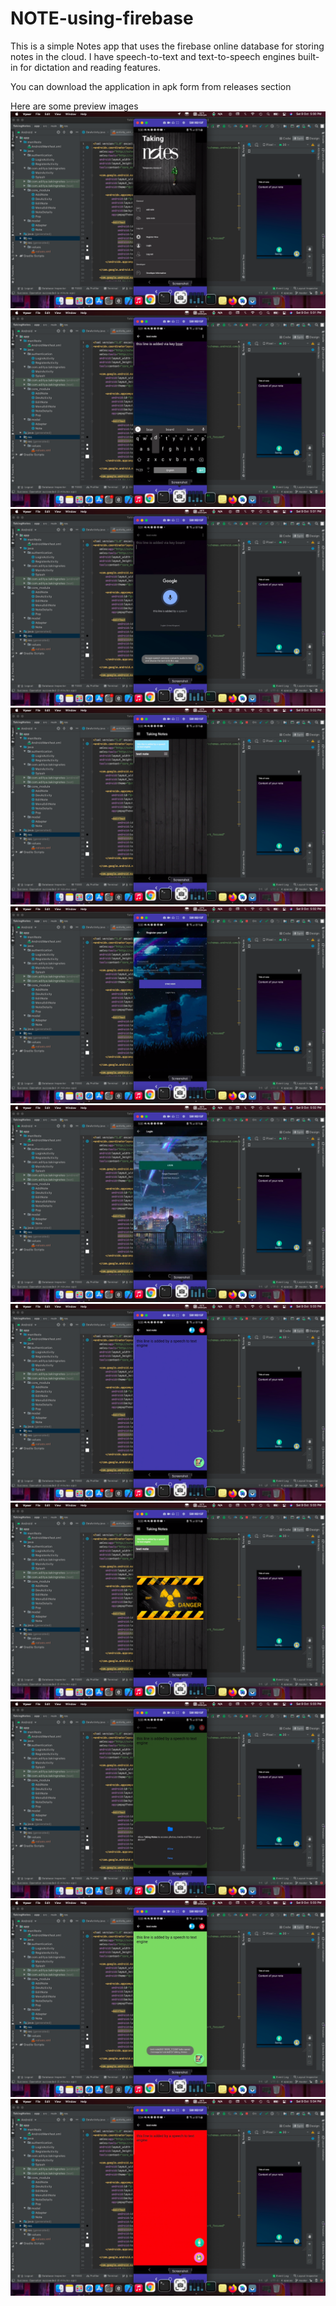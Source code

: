 # NOTE-using-firebase
This is a simple Notes app that uses the firebase online database for storing notes in the cloud.
I have speech-to-text and text-to-speech engines built-in for dictation and reading features.

You can download the application in apk form from releases section

Here are some preview images
![](app/src/main/res/drawable/one.png)
![](app/src/main/res/drawable/two.png)
![](app/src/main/res/drawable/three.png)
![](app/src/main/res/drawable/four.png)
![](app/src/main/res/drawable/five.png)
![](app/src/main/res/drawable/six.png)
![](app/src/main/res/drawable/seven.png)
![](app/src/main/res/drawable/eight.png)
![](app/src/main/res/drawable/nine.png)
![](app/src/main/res/drawable/ten.png)
![](app/src/main/res/drawable/eleven.png)
